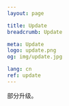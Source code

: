 ```yaml
---
layout: page

title: Update
breadcrumb: Update

meta: Update
logo: update.png
og: img/update.jpg

lang: cn
ref: update
---
```


部分升级。
